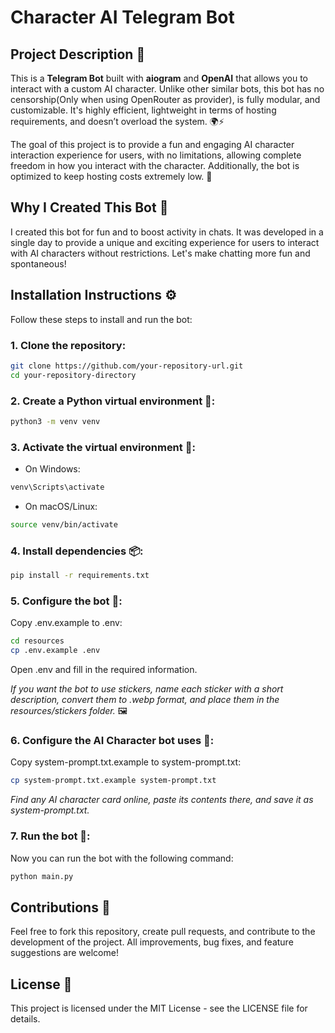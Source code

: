 # Сharacter AI Telegram Bot

## Project Description 📖

This is a **Telegram Bot** built with **aiogram** and **OpenAI** that allows you to interact with a custom AI character. Unlike other similar bots, this bot has no censorship(Only when using OpenRouter as provider), is fully modular, and customizable. It's highly efficient, lightweight in terms of hosting requirements, and doesn’t overload the system. 🌍⚡

The goal of this project is to provide a fun and engaging AI character interaction experience for users, with no limitations, allowing complete freedom in how you interact with the character. Additionally, the bot is optimized to keep hosting costs extremely low. 💸

## Why I Created This Bot 🎈
I created this bot for fun and to boost activity in chats. It was developed in a single day to provide a unique and exciting experience for users to interact with AI characters without restrictions. Let's make chatting more fun and spontaneous!

## Installation Instructions ⚙️
Follow these steps to install and run the bot:

### 1. Clone the repository:
```bash
git clone https://github.com/your-repository-url.git
cd your-repository-directory
```

### 2. Create a Python virtual environment 🌱:
```bash
python3 -m venv venv
```

### 3. Activate the virtual environment 🔌:
- On Windows:
```bash
venv\Scripts\activate
```
- On macOS/Linux:
```bash
source venv/bin/activate
```

### 4. Install dependencies 📦:
```bash
pip install -r requirements.txt
```

### 5. Configure the bot 🔑:
Copy .env.example to .env:
```bash
cd resources
cp .env.example .env
```
Open .env and fill in the required information.

*If you want the bot to use stickers, name each sticker with a short description, convert them to .webp format, and place them in the resources/stickers folder.* 🖼️

### 6. Configure the AI Character bot uses 📝:
Copy system-prompt.txt.example to system-prompt.txt:
```bash
cp system-prompt.txt.example system-prompt.txt
```
*Find any AI character card online, paste its contents there, and save it as system-prompt.txt.*

### 7. Run the bot 🚀:
Now you can run the bot with the following command:
```bash
python main.py
```

## Contributions 🤝

Feel free to fork this repository, create pull requests, and contribute to the development of the project. All improvements, bug fixes, and feature suggestions are welcome! 


## License 📜

This project is licensed under the MIT License - see the LICENSE file for details.
